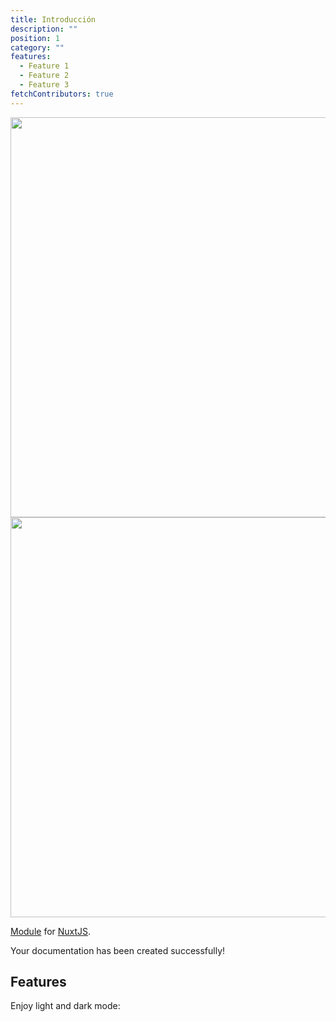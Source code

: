 ```yaml
---
title: Introducción
description: ""
position: 1
category: ""
features:
  - Feature 1
  - Feature 2
  - Feature 3
fetchContributors: true
---
```


<img src="/intro.png" class="light-img" width="1280" height="640" alt=""/>
<img src="/intro-dark.png" class="dark-img" width="1280" height="640" alt=""/>

[Module]() for [NuxtJS](https://nuxtjs.org).

<alert type="success">

Your documentation has been created successfully!

</alert>

## Features

<list :items="features"></list>

<p class="flex items-center">Enjoy light and dark mode:&nbsp;<app-color-switcher class="inline-flex ml-2"></app-color-switcher></p>

<molecules-github-user-list :items="$contributors"></molecules-github-user-list>
